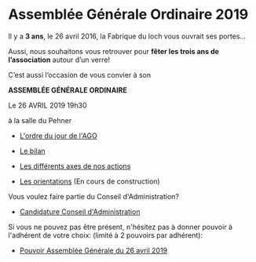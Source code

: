 # Assemblée Générale Ordinaire 2019

Il y a **3 ans**, le 26 avril 2016, la Fabrique du loch vous ouvrait ses portes…

Aussi, nous souhaitons vous retrouver pour **fêter les trois ans de l’association** autour d’un verre!

C’est aussi l’occasion de vous convier à son

**ASSEMBLÉE GÉNÉRALE ORDINAIRE**

Le 26 AVRIL 2019 19h30

à la salle du Pehner


- [L'ordre du jour de l'AGO](ordre-du-jour.md)

- [Le bilan](activites/bilan.md)
- [Les différents axes de nos actions](activites/activites.md)
- [Les orientations](activites/orientations.md)
(En cours de construction)

Vous voulez faire partie du Conseil d'Administration?

  - [Candidature Conseil d'Administration](https://framaforms.org/candidature-au-conseil-dadministration-la-fabrique-du-loch-1554995370)

Si vous ne pouvez pas être présent, n'hésitez pas à donner pouvoir à l'adhérent de votre choix:
(limité à 2 pouvoirs par adhérent):

- [Pouvoir Assemblée Générale du 26 avril 2019](Fabloch-AG2019-pouvoir.pdf)
